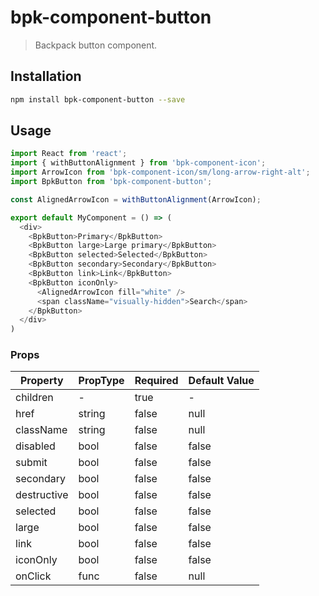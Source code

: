 # bpk-component-button

> Backpack button component.

## Installation

```sh
npm install bpk-component-button --save
```

## Usage

```js
import React from 'react';
import { withButtonAlignment } from 'bpk-component-icon';
import ArrowIcon from 'bpk-component-icon/sm/long-arrow-right-alt';
import BpkButton from 'bpk-component-button';

const AlignedArrowIcon = withButtonAlignment(ArrowIcon);

export default MyComponent = () => (
  <div>
    <BpkButton>Primary</BpkButton>
    <BpkButton large>Large primary</BpkButton>
    <BpkButton selected>Selected</BpkButton>
    <BpkButton secondary>Secondary</BpkButton>
    <BpkButton link>Link</BpkButton>
    <BpkButton iconOnly>
      <AlignedArrowIcon fill="white" />
      <span className="visually-hidden">Search</span>
    </BpkButton>
  </div>
)
```

### Props

| Property    | PropType | Required | Default Value |
| ----------- | -------- | -------- | ------------- |
| children    | -        | true     | -             |
| href        | string   | false    | null          |
| className   | string   | false    | null          |
| disabled    | bool     | false    | false         |
| submit      | bool     | false    | false         |
| secondary   | bool     | false    | false         |
| destructive | bool     | false    | false         |
| selected    | bool     | false    | false         |
| large       | bool     | false    | false         |
| link        | bool     | false    | false         |
| iconOnly    | bool     | false    | false         |
| onClick     | func     | false    | null          |
